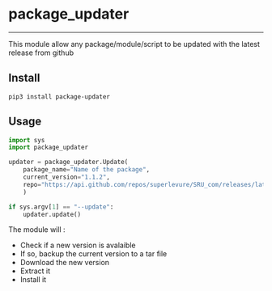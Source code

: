 
# package_updater

---

This module allow any package/module/script to be updated with the latest release from github 

## Install

```shell
pip3 install package-updater
```

## Usage

```python
import sys
import package_updater

updater = package_updater.Update(
    package_name="Name of the package",
    current_version="1.1.2",
    repo="https://api.github.com/repos/superlevure/SRU_com/releases/latest"
    )

if sys.argv[1] == "--update":
    updater.update()
```

The module will :

- Check if a new version is avalaible 
- If so, backup the current version to a tar file 
- Download the new version 
- Extract it 
- Install it 